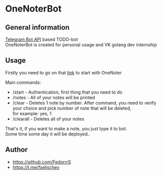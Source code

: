 # OneNoterBot

## General information

[Telegram Bot API](https://github.com/go-telegram-bot-api/telegram-bot-api) based TODO-bot <br>
OneNoterBot is created for personal usage and VK golang dev internship

## Usage

Firstly you need to go on that [link](https://t.me/OneNoterBot) to start with OneNoter

Main commands: 
* /start - Authentication, first thing that you need to do
* /notes - All of your notes will be printed
* /clear - Deletes 1 note by number. After command, you need to verify your choice and pick number of note that will be
  deleted, <br>
  for example: yes, 1
* /clearall - Deletes all of your notes

That's it, if you want to make a note, you just type it to bot. <br> 
Some time some day it will be deployed..

## Author

* https://github.com/FedorrrS
* https://t.me/fselischev
